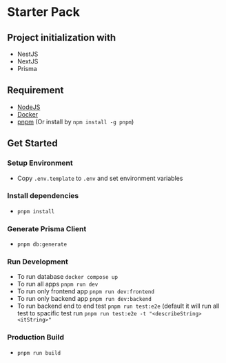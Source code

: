 # Starter Pack

## Project initialization with

- NestJS
- NextJS
- Prisma

## Requirement

- [NodeJS](https://nodejs.org/en/)
- [Docker](https://www.docker.com/products/docker-desktop/)
- [pnpm](https://pnpm.io/installation) (Or install by `npm install -g pnpm`)

## Get Started

### Setup Environment

- Copy `.env.template` to `.env` and set environment variables

### Install dependencies

- `pnpm install`

### Generate Prisma Client

- `pnpm db:generate`

### Run Development

- To run database `docker compose up`
- To run all apps `pnpm run dev`
- To run only frontend app `pnpm run dev:frontend`
- To run only backend app `pnpm run dev:backend`
- To run backend end to end test `pnpm run test:e2e` (default it will run all test to spacific test run `pnpm run test:e2e -t "<describeString> <itString>"`

### Production Build

- `pnpm run build`
